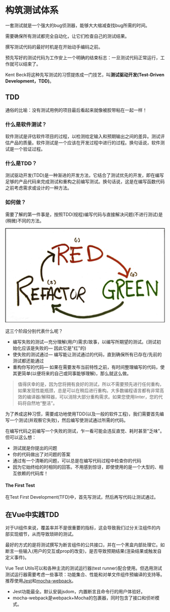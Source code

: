 # 构筑测试体系

一套测试就是一个强大的bug侦测器，能够大大缩减查找bug所需的时间。

需要确保所有测试都完全自动化，让它们检查自己的测试结果。

撰写测试代码的最好时机是在开始动手编码之前。

预先写好的测试代码为工作安上一个明确的结束标志：一旦测试代码正常运行，工作就可以结束了。

Kent Beck将这种先写测试的习惯提炼成一门技艺，叫**测试驱动开发(Test-Driven Development，TDD)**。

## TDD

通俗的比喻：没有测试用例的项目最后看起来就像被胶带粘在一起一样！

### 什么是软件测试？

软件测试是评估软件项目的过程，以检测给定输入和预期输出之间的差异。测试评估产品的质量。软件测试是一个应该在开发过程中进行的过程。换句话说，软件测试是一个验证过程。

### 什么是TDD？

测试驱动开发(TDD)是一种渐进的开发方法，它结合了测试优先的开发，即在编写足够的产品代码来完成测试和重构之前编写测试。换句话说，这是在编写函数代码之前考虑需求或设计的一种方法。

### 如何做？

需要了解的第一件事是，按照TDD(规程)编写代码与直接解决问题(不进行测试)是(稍微)不同的方法。

![tdd-process](./static/tdd-process.jpeg)

这三个阶段分别代表什么呢？

- 编写失败的测试—充分理解(用户)需求/故事，以编写所期望的测试。(测试初始化应该是失败的— 因此它是"红"的)
- 使失败的测试通过— 编写能让测试通过的代码，直到确保所有已存在/先前的测试都还能通过
- 重构你写的代码— 如果在需要发布当前特性之前，有时间整理编写的代码，使其更简单(以便将来的自己或同事能够理解)，那么就这么做。

> 值得庆幸的是，因为您将拥有良好的测试，所以不需要预先进行任何重构，如果发现性能瓶颈，总是可以在稍后进行重构。大多数编程语言都有非常高效的编译器/解释器，可以消除大部分重构需求。如果您使用linter，您的代码将自然地“整洁”。

为了养成这种习惯，需要成功地使用TDD(以及一般的软件工程)，我们需要首先编写一个测试(并观察它失败)，然后编写使测试通过所需的代码。

在编写代码之前编写一个失败的测试，乍一看可能会违反直觉、耗时甚至"乏味"。但可以这么想：

- 测试就是你提出的问题
- 你的代码做出了对问题的答案
- 通过有一个清晰的问题，可以总是在编写代码过程中检查你的代码
- 因为它始终给的时相同的回答。不用感到惊讶，即使使用的是一个大型的、相互依赖的代码库！

#### The First Test

在Test First Development(TFD)中，首先写测试，然后再写代码让测试通过。

## 在Vue中实践TDD

对于UI组件来说，覆盖率并不是很重要的指标，这会导致我们过分关注组件的内部实现细节，从而导致琐碎的测试。

最好的方式的是将测试撰写为断言组件的公共接口，并在一个黑盒内部处理它。如断言一些输入(用户的交互或prop的改变)，是否导致预期结果(渲染结果或触发自定义事件)。

Vue Test Utils可以和各种主流的测试运行器(test runner)配合使用。但选用测试测试运行器需要考虑一些事项：功能集合、性能和对单文件组件预编译的支持等。推荐使用[Jest](https://jestjs.io/docs/zh-Hans/getting-started)和[mocha-webpack](https://github.com/zinserjan/mocha-webpack)。

- Jest功能最全。默认安装jsdom，内置断言且命令行的用户体验好。
- mocha-webpack是webpack+Mocha的包裹器，同时包含了接口和侦听模式。

